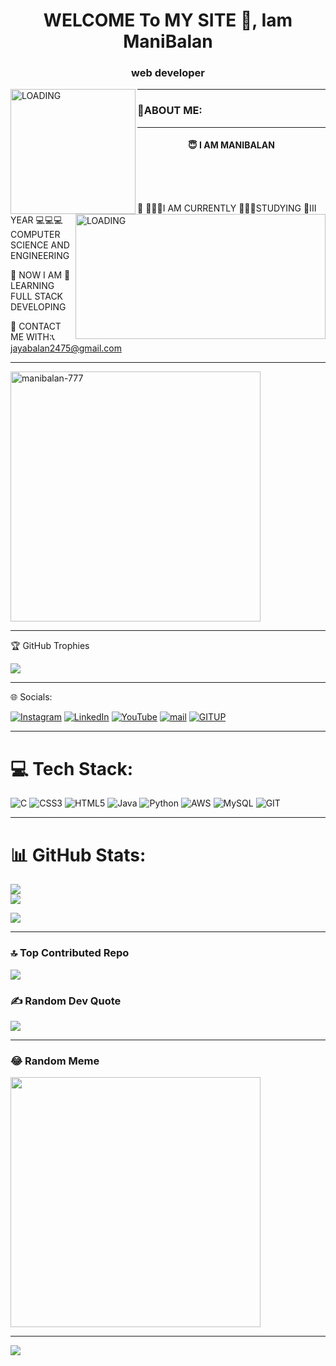 <h1 align="center">WELCOME To MY SITE 👋, Iam ManiBalan</h1>

<h3 align="center">web developer</h3>

<img align="left" alt="LOADING" width="200" height="200" src="https://i.pinimg.com/originals/8b/35/fe/8b35fef55fba1a201c9c7a11d3ec3d64.gif">
<img align="right" alt="LOADING" width="400" height="200"src="https://repository-images.githubusercontent.com/588181932/e36ec678-7984-4cdd-8e4c-a3932772ff8e">




<p align ="center">
            <hr>
            <h3>            🤖ABOUT ME:</h3> 
            <hr>
           <p>           <h4  align ="center"> 😇 I AM MANIBALAN </h4></p>
           <br/>
            <br/>
             <br/>
             <p align ="leftcenter"> 🚫 👨🏻‍💻I AM CURRENTLY 👨🏽‍🎓STUDYING 🏫III YEAR 💻💻💻COMPUTER SCIENCE AND ENGINEERING  </p>          
             <p align ="leftcenter"> 🚫 NOW I AM 📖LEARNING FULL STACK DEVELOPING </p>    
             <p align ="leftcenter"> 🚫 CONTACT ME WITH:📞 <a href="mailto:jayabalan2475@gmail.com">jayabalan2475@gmail.com                                                                     </a></p>
     </p>                   
                        
          
            

<hr>
<p align="left"> <img  src="https://komarev.com/ghpvc/?username=manibalan-777&label=Profile%20views&color=green&style=flat" alt="manibalan-777" width="400"  /> </p>
<hr>
 🏆 GitHub Trophies

![](https://github-profile-trophy.vercel.app/?username=ManiBalan-777&theme=juicyfresh&no-frame=false&no-bg=false&margin-w=4)
<hr>
 🌐 Socials:

[![Instagram](https://img.shields.io/badge/Instagram-%23E4405F.svg?logo=Instagram&logoColor=white)](https://instagram.com/manly___mani) [![LinkedIn](https://img.shields.io/badge/LinkedIn-%230077B5.svg?logo=linkedin&logoColor=white)](https://www.linkedin.com/in/mani-balan-2b5628289/) [![YouTube](https://img.shields.io/badge/YouTube-%23FF0000.svg?logo=YouTube&logoColor=white)](https://youtube.com/@redking4622) 
[![mail](https://img.shields.io/badge/Mail-%230077B5?logo=Mail&logoColor=white)](mailto:jayabalan2475@gmail.com)
[![GITUP](https://img.shields.io/badge/Gitup-%23E4405F?logo=Gitup&logoColor=white)](https://github.com/ManiBalan-777)

<hr>



# 💻 Tech Stack:
![C](https://img.shields.io/badge/c-%2300599C.svg?style=plastic&logo=c&logoColor=white)
![CSS3](https://img.shields.io/badge/css3-%231572B6.svg?style=plastic&logo=css3&logoColor=white)      ![HTML5](https://img.shields.io/badge/html5-%23E34F26.svg?style=plastic&logo=html5&logoColor=white) ![Java](https://img.shields.io/badge/java-%23ED8B00.svg?style=plastic&logo=java&logoColor=white) ![Python](https://img.shields.io/badge/python-3670A0?style=plastic&logo=python&logoColor=ffdd54) ![AWS](https://img.shields.io/badge/AWS-%23FF9900.svg?style=plastic&logo=amazon-aws&logoColor=white) ![MySQL](https://img.shields.io/badge/mysql-%2300f.svg?style=plastic&logo=mysql&logoColor=white) ![GIT](https://img.shields.io/badge/Git-fc6d26?style=plastic&logo=git&logoColor=white)
<hr>

# 📊 GitHub Stats:
 ![](https://github-readme-stats.vercel.app/api?username=ManiBalan-777&theme=radical&hide_border=false&include_all_commits=false&count_private=true)<br/>
![](https://github-readme-streak-stats.herokuapp.com/?user=ManiBalan-777&theme=radical&hide_border=false)<br/>
<p align="center">
            
            
![](https://github-readme-stats.vercel.app/api/top-langs/?username=ManiBalan-777&theme=radical&hide_border=false&include_all_commits=false&count_private=true&layout=compact)
            
</p>
<hr>

### 🔝 Top Contributed Repo
![](https://github-contributor-stats.vercel.app/api?username=ManiBalan-777&limit=5&theme=gruvbox&combine_all_yearly_contributions=true)

### ✍️ Random Dev Quote

![]( https://quotes-github-readme.vercel.app/api?type=vetical&theme=gruvbox)
<hr>



### 😂 Random Meme
<img src='https://randommeme-five.vercel.app/' style="height: 400px;"/>

---
[![](https://visitcount.itsvg.in/api?id=ManiBalan-777&icon=4&color=0)](https://visitcount.itsvg.in)


